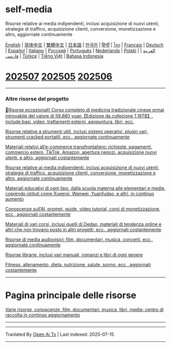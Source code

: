 # self-media
Risorse relative ai media indipendenti, inclusi acquisizione di nuovi utenti, strategie di traffico, acquisizione clienti, conversione, monetizzazione e altro, aggiornate continuamente

[English](https://openaitx.github.io/view.html?user=mswnlz&project=self-media&lang=en) | [简体中文](https://openaitx.github.io/view.html?user=mswnlz&project=self-media&lang=zh-CN) | [繁體中文](https://openaitx.github.io/view.html?user=mswnlz&project=self-media&lang=zh-TW) | [日本語](https://openaitx.github.io/view.html?user=mswnlz&project=self-media&lang=ja) | [한국어](https://openaitx.github.io/view.html?user=mswnlz&project=self-media&lang=ko) | [हिन्दी](https://openaitx.github.io/view.html?user=mswnlz&project=self-media&lang=hi) | [ไทย](https://openaitx.github.io/view.html?user=mswnlz&project=self-media&lang=th) | [Français](https://openaitx.github.io/view.html?user=mswnlz&project=self-media&lang=fr) | [Deutsch](https://openaitx.github.io/view.html?user=mswnlz&project=self-media&lang=de) | [Español](https://openaitx.github.io/view.html?user=mswnlz&project=self-media&lang=es) | [Italiano](https://openaitx.github.io/view.html?user=mswnlz&project=self-media&lang=it) | [Русский](https://openaitx.github.io/view.html?user=mswnlz&project=self-media&lang=ru) | [Português](https://openaitx.github.io/view.html?user=mswnlz&project=self-media&lang=pt) | [Nederlands](https://openaitx.github.io/view.html?user=mswnlz&project=self-media&lang=nl) | [Polski](https://openaitx.github.io/view.html?user=mswnlz&project=self-media&lang=pl) | [العربية](https://openaitx.github.io/view.html?user=mswnlz&project=self-media&lang=ar) | [فارسی](https://openaitx.github.io/view.html?user=mswnlz&project=self-media&lang=fa) | [Türkçe](https://openaitx.github.io/view.html?user=mswnlz&project=self-media&lang=tr) | [Tiếng Việt](https://openaitx.github.io/view.html?user=mswnlz&project=self-media&lang=vi) | [Bahasa Indonesia](https://openaitx.github.io/view.html?user=mswnlz&project=self-media&lang=id)



# [202507](https://raw.githubusercontent.com/mswnlz/self-media/main/202507.md) [202505](https://raw.githubusercontent.com/mswnlz/self-media/main/202505.md) [202506](https://raw.githubusercontent.com/mswnlz/self-media/main/202506.md)

---------------
### Altre risorse del progetto

[🎁Risorse eccezionali! Corso completo di medicina tradizionale cinese ormai introvabile del valore di 59.880 yuan【Edizione da collezione 1,18TB】, include basi, video, trattamenti esterni, agopuntura, libri, ecc.](https://github.com/mswnlz/chinese-traditional)

[Risorse relative a strumenti utili, inclusi sistemi operativi, plugin vari, strumenti cracked portatili, ecc., aggiornate continuamente](https://github.com/mswnlz/tools)


[Materiali relativi all’e-commerce transfrontaliero: richieste, pagamenti, commercio estero, TikTok, Amazon, apertura negozi, acquisizione nuovi utenti, e altro, aggiornati costantemente](https://github.com/mswnlz/cross-border)

[Risorse relative ai media indipendenti, inclusi acquisizione di nuovi utenti, strategie di traffico, acquisizione clienti, conversione, monetizzazione e altro, aggiornate continuamente](https://github.com/mswnlz/self-media)

[ Materiali educativi di ogni tipo, dalla scuola materna alle elementari e medie, coprendo istituti come Xueersi, Wanwei, Yuanfudao, e altri, in continuo aumento](https://github.com/mswnlz/edu-knowlege)

[Conoscenze sull’AI, prompt, guide, video tutorial, corsi di monetizzazione, ecc., aggiornati costantemente](https://github.com/mswnlz/AIknowledge)

[Materiali di vari corsi, inclusi quelli di Dedao, materiali di tendenza online e altri che non trovano posto in altri progetti, ecc., aggiornati costantemente](https://github.com/mswnlz/curriculum)

[Risorse di media audiovisivi: film, documentari, musica, concerti, ecc., aggiornate continuamente](https://github.com/mswnlz/movies)

[Risorse librarie, inclusi vari manuali, romanzi e libri di ogni genere](https://github.com/mswnlz/book)


[Fitness, allenamento, dieta, nutrizione, salute, sonno, ecc., aggiornati costantemente](https://github.com/mswnlz/healthy)


---------------

# Pagina principale delle risorse
[Varie risorse, conoscenze, film, documentari, musica, libri, media; centro di raccolta in continuo aggiornamento](https://github.com/mswnlz)

---------------


---

Tranlated By [Open Ai Tx](https://github.com/OpenAiTx/OpenAiTx) | Last indexed: 2025-07-15

---